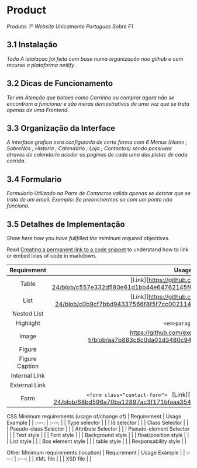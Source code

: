 # Product

_Produto: 1º Website Unicamente Portugues Sobre F1_
## 3.1 Instalação

_Toda A istalaçao foi feita com base numa organização noo github e com recurso a plataforma netlify ._

## 3.2 Dicas de Funcionamento

_Ter em Atenção que botoes como Carrinho ou comprar agora não se encontram a funcionar e são meras demostrativos de uma vez que se trata apenas de uma Frontend._

## 3.3 Organização da Interface

_A interface grafica esta configurada de certa forma com 6 Menus (Home ; SobreNós ; Historia ; Calendário ; Loja ; Contactos) sendo possivela atraves de calendario aceder as paginas de cada uma das pistas de cada corrida._

## 3.4 Formulario

_Formulario Utilizado na Parte de Contactos valida apenas se detetar que se trata de um email._
_Exemplo: Se preenchermos so com um ponto não funciona._

## 3.5 Detalhes de Implementação
_Show here how you have fullfilled the miminum required objectives._

Read [Creating a permanent link to a code snippet](https://docs.github.com/en/get-started/writing-on-github/working-with-advanced-formatting/creating-a-permanent-link-to-a-code-snippet) to understand how to link or embed lines of code in markdown.

| Requirement | Usage Example |
| :---: | :---: |
| Table |  [Link][https://github.com/inf23tig01/TP_TI_23-24/blob/c557e332d580e61d1bb44e64762145f6608ca951/Website_inf23tig01/calendario.html#L45]     |
| List |  [Link][https://github.com/inf23tig01/TP_TI_23-24/blob/c0b9cf7bbd94337566f8f5f7cc00211441fe510c/Website_inf23tig01/index.html#L23-L30]  |
| Nested List |       |
| Highlight | ``` <em>paragraph</em> ```[Link](https://github.com/exemploTrabalho/report_inf-ti/blob/aa7b883c6c0da01d3480c941f7bbdcaa1adf0f12/src/index.html#L11) |
| Image |   https://github.com/exemploTrabalho/report_inf-ti/blob/aa7b883c6c0da01d3480c941f7bbdcaa1adf0f12/src/index.html#L11    |
| Figure |       |
| Figure Caption      |       |
| Internal Link |       |
| External Link |       |
| Form | ``` <form class="contact-form">  ```  [Link][(https://github.com/inf23tig01/TP_TI_23-24/blob/68bd596a70ba12897ac3f171bfaaa35461bd61a3/Website_inf23tig01/contactos.html#L62)]  |

CSS Minimum requirements (usage of/change of)
| Requirement | Usage Example |
| :---: | :---: |
| Type selector |       |
| Id selector |       |
| Class Selector |       |
| Pseudo-class Selector |       |
| Attribute Selector |       |
| Pseudo-element Selector |       |
| Text style |       |
| Font style |       |
| Background style |       |
| float/position style |       |
| List style |       |
| Box element style |       |
| table style |       |
| Responsability style |       |

Other Minimum requirements (location)
| Requirement | Usage Example |
| :---: | :---: |
| XML file |       |
| XSD file |       |
